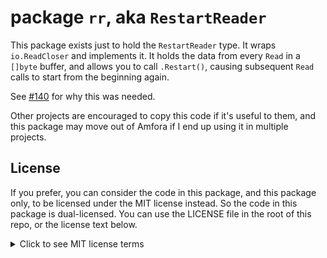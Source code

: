 # package `rr`, aka `RestartReader`

This package exists just to hold the `RestartReader` type. It wraps `io.ReadCloser` and implements it. It holds the data from every `Read` in a `[]byte` buffer, and allows you to call `.Restart()`, causing subsequent `Read` calls to start from the beginning again.

See [#140](https://github.com/makeworld-the-better-one/amfora/issues/140) for why this was needed.

Other projects are encouraged to copy this code if it's useful to them, and this package may move out of Amfora if I end up using it in multiple projects.

## License

If you prefer, you can consider the code in this package, and this package only, to be licensed under the MIT license instead. So the code in this package is dual-licensed. You can use the LICENSE file in the root of this repo, or the license text below.

<details>
<summary>Click to see MIT license terms</summary>

```
Copyright (c) 2020 makeworld

Permission is hereby granted, free of charge, to any person obtaining a copy
of this software and associated documentation files (the "Software"), to deal
in the Software without restriction, including without limitation the rights
to use, copy, modify, merge, publish, distribute, sublicense, and/or sell
copies of the Software, and to permit persons to whom the Software is
furnished to do so, subject to the following conditions:

The above copyright notice and this permission notice shall be included in all
copies or substantial portions of the Software.

THE SOFTWARE IS PROVIDED "AS IS", WITHOUT WARRANTY OF ANY KIND, EXPRESS OR
IMPLIED, INCLUDING BUT NOT LIMITED TO THE WARRANTIES OF MERCHANTABILITY,
FITNESS FOR A PARTICULAR PURPOSE AND NONINFRINGEMENT. IN NO EVENT SHALL THE
AUTHORS OR COPYRIGHT HOLDERS BE LIABLE FOR ANY CLAIM, DAMAGES OR OTHER
LIABILITY, WHETHER IN AN ACTION OF CONTRACT, TORT OR OTHERWISE, ARISING FROM,
OUT OF OR IN CONNECTION WITH THE SOFTWARE OR THE USE OR OTHER DEALINGS IN THE
SOFTWARE.
```
</details>
